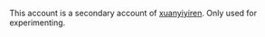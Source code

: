 This account is a secondary account of [xuanyiyiren](https://github.com/Xuanyiyiren). Only used for experimenting.
